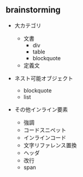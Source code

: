 ## brainstorming ##

- 大カテゴリ
    - 文書
        - div
        - table
        - blockquote
    - 定義文

- ネスト可能オブジェクト
    - blockquote
    - list

    

- その他インライン要素
    - 強調
    - コードスニペット
    - インラインコード
    - 文字リファレンス置換
    - ヘッダ
    - 改行
    - span    

